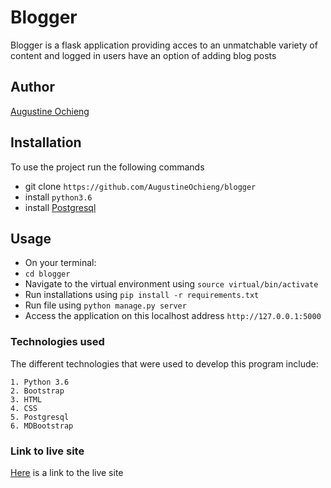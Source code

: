 # Blogger

Blogger is a flask application providing acces to  an unmatchable variety
 of content and logged in users have an option of adding blog posts

 ## Author
[Augustine Ochieng](https://github.com/AugustineOchieng)

## Installation
To use the project run the following commands
- git clone `https://github.com/AugustineOchieng/blogger`
- install `python3.6`
- install [Postgresql](https://www.postgresql.org/download/)

## Usage
- On your terminal:
- `cd blogger`
- Navigate to the virtual environment using `source virtual/bin/activate`
- Run installations using `pip install -r requirements.txt`
- Run file using `python manage.py server`
- Access the application on this localhost address `http://127.0.0.1:5000`

### Technologies used
The different technologies that were used to develop this program include:
```
1. Python 3.6
2. Bootstrap
3. HTML
4. CSS
5. Postgresql
6. MDBootstrap
```

### Link to live site
[Here](https://augustine.pythonanywhere.com/) is a link to the live site
